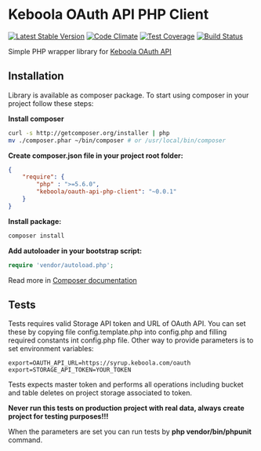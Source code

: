 # Keboola OAuth API PHP Client
[![Latest Stable Version](https://poser.pugx.org/keboola/oauth-api-php-client/v/stable.svg)](https://packagist.org/packages/keboola/oauth-api-php-client)
[![Code Climate](https://codeclimate.com/github/keboola/oauth-api-php-client/badges/gpa.svg)](https://codeclimate.com/github/keboola/oauth-api-php-client)
[![Test Coverage](https://codeclimate.com/github/keboola/oauth-api-php-client/badges/coverage.svg)](https://codeclimate.com/github/keboola/oauth-api-php-client/coverage)
[![Build Status](https://travis-ci.org/keboola/oauth-api-php-client.svg?branch=master)](https://travis-ci.org/keboola/oauth-api-php-client)

Simple PHP wrapper library for [Keboola OAuth API](http://docs.oauth9.apiary.io/)

## Installation

Library is available as composer package.
To start using composer in your project follow these steps:

**Install composer**
  
```bash
curl -s http://getcomposer.org/installer | php
mv ./composer.phar ~/bin/composer # or /usr/local/bin/composer
```

**Create composer.json file in your project root folder:**
```json
{
    "require": {
        "php" : ">=5.6.0",
        "keboola/oauth-api-php-client": "~0.0.1"
    }
}
```

**Install package:**

```bash
composer install
```

**Add autoloader in your bootstrap script:**

```php
require 'vendor/autoload.php';
```

Read more in [Composer documentation](http://getcomposer.org/doc/01-basic-usage.md)

## Tests
Tests requires valid Storage API token and URL of OAuth API.
You can set these by copying file config.template.php into config.php and filling required constants int config.php file. Other way to provide parameters is to set environment variables:

    export=OAUTH_API_URL=https://syrup.keboola.com/oauth
    export=STORAGE_API_TOKEN=YOUR_TOKEN

Tests expects master token and performs all operations including bucket and table deletes on project storage associated to token. 

**Never run this tests on production project with real data, always create project for testing purposes!!!**

When the parameters are set you can run tests by **php vendor/bin/phpunit** command.

